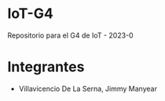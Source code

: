 # IoT-G4
Repositorio para el G4 de IoT - 2023-0

# Integrantes
- Villavicencio De La Serna, Jimmy Manyear

